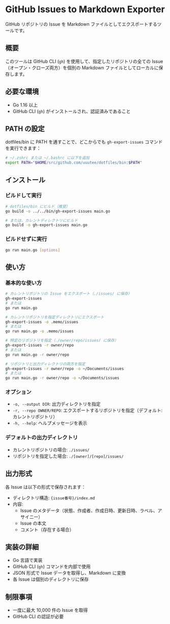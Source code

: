 # GitHub Issues to Markdown Exporter

GitHub リポジトリの Issue を Markdown ファイルとしてエクスポートするツールです。

## 概要

このツールは GitHub CLI (`gh`) を使用して、指定したリポジトリの全ての Issue（オープン・クローズ両方）を個別の Markdown ファイルとしてローカルに保存します。

## 必要な環境

- Go 1.16 以上
- GitHub CLI (`gh`) がインストールされ、認証済みであること

## PATH の設定

dotfiles/bin に PATH を通すことで、どこからでも `gh-export-issues` コマンドを実行できます：

```bash
# ~/.zshrc または ~/.bashrc に以下を追加
export PATH="$HOME/src/github.com/uuutee/dotfiles/bin:$PATH"
```

## インストール

### ビルドして実行

```bash
# dotfiles/bin にビルド（推奨）
go build -o ../../bin/gh-export-issues main.go

# または、カレントディレクトリにビルド
go build -o gh-export-issues main.go
```

### ビルドせずに実行

```bash
go run main.go [options]
```

## 使い方

### 基本的な使い方

```bash
# カレントリポジトリの Issue をエクスポート（./issues/ に保存）
gh-export-issues
# または
go run main.go

# カレントリポジトリを指定ディレクトリにエクスポート
gh-export-issues -o .memo/issues
# または
go run main.go -o .memo/issues

# 特定のリポジトリを指定（./owner/repo/issues/ に保存）
gh-export-issues -r owner/repo
# または
go run main.go -r owner/repo

# リポジトリと出力ディレクトリの両方を指定
gh-export-issues -r owner/repo -o ~/Documents/issues
# または
go run main.go -r owner/repo -o ~/Documents/issues
```

### オプション

- `-o, --output DIR`: 出力ディレクトリを指定
- `-r, --repo OWNER/REPO`: エクスポートするリポジトリを指定（デフォルト: カレントリポジトリ）
- `-h, --help`: ヘルプメッセージを表示

### デフォルトの出力ディレクトリ

- カレントリポジトリの場合: `./issues/`
- リポジトリを指定した場合: `./[owner]/[repo]/issues/`

## 出力形式

各 Issue は以下の形式で保存されます：

- ディレクトリ構造: `{issue番号}/index.md`
- 内容:
  - Issue のメタデータ（状態、作成者、作成日時、更新日時、ラベル、アサイニー）
  - Issue の本文
  - コメント（存在する場合）

## 実装の詳細

- Go 言語で実装
- GitHub CLI (`gh`) コマンドを内部で使用
- JSON 形式で Issue データを取得し、Markdown に変換
- 各 Issue は個別のディレクトリに保存

## 制限事項

- 一度に最大 10,000 件の Issue を取得
- GitHub CLI の認証が必要
